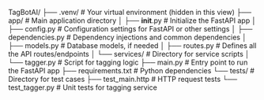 TagBotAI/
├── .venv/                 # Your virtual environment (hidden in this view)
├── app/                   # Main application directory
│   ├── __init__.py        # Initialize the FastAPI app
│   ├── config.py          # Configuration settings for FastAPI or other settings
│   ├── dependencies.py    # Dependency injections and common dependencies
│   ├── models.py          # Database models, if needed
│   ├── routes.py          # Defines all the API routes/endpoints
│   └── services/          # Directory for service scripts
│       └── tagger.py      # Script for tagging logic
├── main.py                # Entry point to run the FastAPI app
├── requirements.txt       # Python dependencies
└── tests/                 # Directory for test cases
    ├── test_main.http     # HTTP request tests
    └── test_tagger.py     # Unit tests for tagging service
